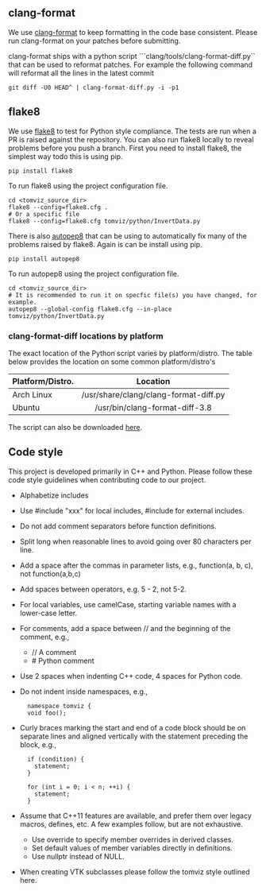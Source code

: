 clang-format
------------

We use [clang-format](http://llvm.org/releases/3.8.0/tools/clang/docs/ClangFormatStyleOptions.html)
to keep formatting in the code base consistent. Please run clang-format
on your patches before submitting.

clang-format ships with a python script ```clang/tools/clang-format-diff.py``
that can be used to reformat patches. For example the following command will
reformat all the lines in the latest commit

```shell
git diff -U0 HEAD^ | clang-format-diff.py -i -p1

```

flake8
------

We use [flake8](https://pypi.python.org/pypi/flake8) to test for Python style compliance. The tests
are run when a PR is raised against the repository. You can also run flake8 locally to
reveal problems before you push a branch. First you need to install flake8, the simplest
way todo this is using pip.

```shell
pip install flake8
```

To run flake8 using the project configuration file.

```shell
cd <tomviz_source_dir>
flake8 --config=flake8.cfg .
# Or a specific file
flake8 --config=flake8.cfg tomviz/python/InvertData.py
```

There is also [autopep8](https://pypi.python.org/pypi/autopep8) that can be using to automatically
fix many of the problems raised by flake8. Again is can be install using pip.

```shell
pip install autopep8
```

To run autopep8 using the project configuration file.

```shell
cd <tomviz_source_dir>
# It is recommended to run it on specfic file(s) you have changed, for example.
autopep8 --global-config flake8.cfg --in-place tomviz/python/InvertData.py
```

### clang-format-diff locations by platform

The exact location of the Python script varies by platform/distro. The table
below provides the location on some common platform/distro's

| Platform/Distro.  | Location                             |
| ---------------- |:-------------------------------------:|
| Arch Linux       | /usr/share/clang/clang-format-diff.py |
| Ubuntu           | /usr/bin/clang-format-diff-3.8        |

The script can also be downloaded [here](https://llvm.org/svn/llvm-project/cfe/trunk/tools/clang-format/clang-format-diff.py).

Code style
----------

This project is developed primarily in C++ and Python. Please follow these
code style guidelines when contributing code to our project.

* Alphabetize includes

* Use #include "xxx" for local includes, #include <xxx> for external
  includes.

* Do not add comment separators before function definitions.

* Split long when reasonable lines to avoid going over 80 characters per line.

* Add a space after the commas in parameter lists, e.g.,
  function(a, b, c), not function(a,b,c)

* Add spaces between operators, e.g. 5 - 2, not 5-2.

* For local variables, use camelCase, starting variable names with a
  lower-case letter.

* For comments, add a space between // and the beginning of the
  comment, e.g.,

    * // A comment
    * \# Python comment

* Use 2 spaces when indenting C++ code, 4 spaces for Python code.

* Do not indent inside namespaces, e.g.,

        namespace tomviz {
        void foo();

* Curly braces marking the start and end of a code block should be on
  separate lines and aligned vertically with the statement preceding
  the block, e.g.,

        if (condition) {
          statement;
        }

        for (int i = 0; i < n; ++i) {
          statement;
        }

* Assume that C++11 features are available, and prefer them over legacy
  macros, defines, etc. A few examples follow, but are not exhaustive.

    * Use override to specify member overrides in derived classes.
    * Set default values of member variables directly in definitions.
    * Use nullptr instead of NULL.

* When creating VTK subclasses please follow the tomviz style outlined here.

